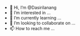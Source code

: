 - 👋 Hi, I’m @Dasirilanang
- 👀 I’m interested in ...
- 🌱 I’m currently learning ...
- 💞️ I’m looking to collaborate on ...
- 📫 How to reach me ...

<!---
Dasirilanang/Dasirilanang is a ✨ special ✨ repository because its `README.md` (this file) appears on your GitHub profile.
You can click the Preview link to take a look at your changes.
--->
